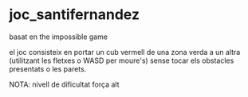 # joc_santifernandez
basat en the impossible game

el joc consisteix en portar un cub vermell de una zona verda a un altra (utilitzant les fletxes o WASD per moure's) sense tocar els obstacles presentats o les parets.

NOTA: nivell de dificultat força alt
